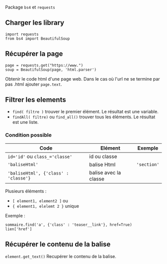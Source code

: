Package `bs4` et `requests`

## Charger les library

```
import requests
from bs4 import BeautifulSoup
```

## Récupérer la page

```
page = requests.get("https://www.")
soup = BeautifulSoup(page, 'html.parser')
```
Obtenir le code html d'une page web. Dans le cas où l'url ne se termine par pas .html ajouter `page.text`.

## Filtrer les elements

* `find( filtre )` trouver le premier élément. Le résultat est une variable.
* `findAll( filtre)` ou `find_all()` trouver tous les éléments. Le résultat est une liste.

### Condition possible

| Code | Elément | Exemple |
|---|---|---|
| `id='id'` ou `class_='classe'` | id ou classe |  |
| `'baliseHtml'` | balise Html | `'section'` |
|`'baliseHtml', {'class' : 'classe'}` | balise avec la classe |  |

Plusieurs éléments :
* `[ element1, element2 ]` ou 
* `{ element1, elelemt 2 }` unique

Exemple :

```
sommaire.find('a', {'class' : 'teaser__link'}, href=True)
lien['href']
```

## Récupérer le contenu de la balise

`element.get_text()` Recupérer le contenu de la balise.
